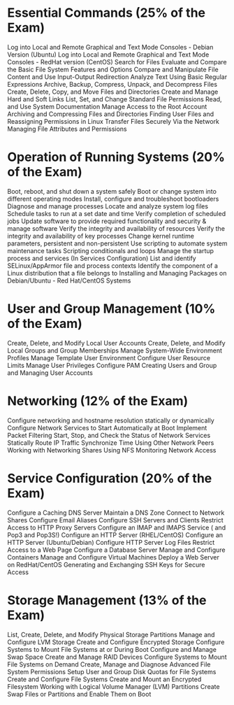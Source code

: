 # Essential Commands (25% of the Exam) 
Log into Local and Remote Graphical and Text Mode Consoles - Debian Version (Ubuntu) 
Log into Local and Remote Graphical and Text Mode Consoles - RedHat version (CentOS) 
Search for Files 
Evaluate and Compare the Basic File System Features and Options 
Compare and Manipulate File Content and Use Input-Output Redirection 
Analyze Text Using Basic Regular Expressions 
Archive, Backup, Compress, Unpack, and Decompress Files 
Create, Delete, Copy, and Move Files and Directories 
Create and Manage Hard and Soft Links 
List, Set, and Change Standard File Permissions 
Read, and Use System Documentation 
Manage Access to the Root Account 
Archiving and Compressing Files and Directories 
Finding User Files and Reassigning Permissions in Linux 
Transfer Files Securely Via the Network 
Managing File Attributes and Permissions 

# Operation of Running Systems (20% of the Exam) 
Boot, reboot, and shut down a system safely 
Boot or change system into different operating modes 
Install, configure and troubleshoot bootloaders 
Diagnose and manage processes 
Locate and analyze system log files 
Schedule tasks to run at a set date and time 
Verify completion of scheduled jobs 
Update software to provide required functionality and security & manage software
Verify the integrity and availability of resources 
Verify the integrity and availability of key processes 
Change kernel runtime parameters, persistent and non-persistent 
Use scripting to automate system maintenance tasks 
Scripting conditionals and loops 
Manage the startup process and services (In Services Configuration) 
List and identify SELinux/AppArmor file and process contexts 
Identify the component of a Linux distribution that a file belongs to 
Installing and Managing Packages on Debian/Ubuntu - Red Hat/CentOS Systems 

# User and Group Management (10% of the Exam) 
Create, Delete, and Modify Local User Accounts 
Create, Delete, and Modify Local Groups and Group Memberships 
Manage System-Wide Environment Profiles 
Manage Template User Environment 
Configure User Resource Limits 
Manage User Privileges 
Configure PAM 
Creating Users and Group and Managing User Accounts 

# Networking (12% of the Exam) 
Configure networking and hostname resolution statically or dynamically 
Configure Network Services to Start Automatically at Boot 
Implement Packet Filtering 
Start, Stop, and Check the Status of Network Services 
Statically Route IP Traffic 
Synchronize Time Using Other Network Peers 
Working with Networking Shares Using NFS 
Monitoring Network Access 

# Service Configuration (20% of the Exam) 
Configure a Caching DNS Server 
Maintain a DNS Zone 
Connect to Network Shares 
Configure Email Aliases 
Configure SSH Servers and Clients 
Restrict Access to HTTP Proxy Servers 
Configure an IMAP and IMAPS Service ( and Pop3 and Pop3S!) 
Configure an HTTP Server (RHEL/CentOS) 
Configure an HTTP Server (Ubuntu/Debian) 
Configure HTTP Server Log Files 
Restrict Access to a Web Page 
Configure a Database Server 
Manage and Configure Containers 
Manage and Configure Virtual Machines 
Deploy a Web Server on RedHat/CentOS 
Generating and Exchanging SSH Keys for Secure Access 

# Storage Management (13% of the Exam) 
List, Create, Delete, and Modify Physical Storage Partitions 
Manage and Configure LVM Storage 
Create and Configure Encrypted Storage 
Configure Systems to Mount File Systems at or During Boot 
Configure and Manage Swap Space 
Create and Manage RAID Devices 
Configure Systems to Mount File Systems on Demand 
Create, Manage and Diagnose Advanced File System Permissions 
Setup User and Group Disk Quotas for File Systems 
Create and Configure File Systems 
Create and Mount an Encrypted Filesystem 
Working with Logical Volume Manager (LVM) Partitions 
Create Swap Files or Partitions and Enable Them on Boot 